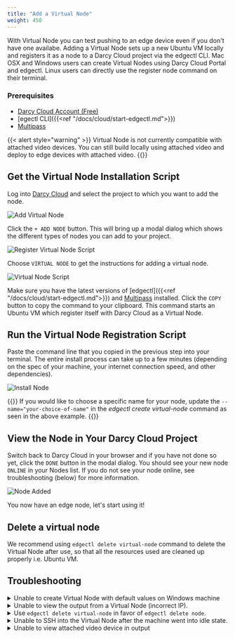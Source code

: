 ```yaml
---
title: "Add a Virtual Node"
weight: 450
---
```


With Virtual Node you can test pushing to an edge device even if you don't have one availabe. Adding a Virtual Node sets up a new Ubuntu VM locally and registers it as a node to a Darcy Cloud project via the edgectl CLI. Mac OSX and Windows users can create Virtual Nodes using Darcy Cloud Portal and edgectl. Linux users can directly use the register node command on their terminal.

### Prerequisites

* [Darcy Cloud Account (Free)](https://cloud.darcy.ai)
* [egectl CLI]({{<ref "/docs/cloud/start-edgectl.md">}})
* [Multipass](https://multipass.run)

{{< alert style="warning" >}}
Virtual Node is not currently compatible with attached video devices. You can still build locally using attached video and deploy to edge devices with attached video.
{{</alert>}}

## Get the Virtual Node Installation Script

Log into [Darcy Cloud](https://cloud.darcy.ai) and select the project to which you want to add the
node.

![Add Virtual Node](/images/add-node.png)

Click the `+ ADD NODE` button. This will bring up a modal dialog which shows the different types of nodes you can add to your project.

![Register Virtual Node Script](/images/select-virtual-node.png)

Choose `VIRTUAL NODE` to get the instructions for adding a virtual node.

![Virtual Node Script](/images/add-virtual-node.png)

Make sure you have the latest versions of [edgectl]({{<ref "/docs/cloud/start-edgectl.md">}}) and [Multipass](https://multipass.run) installed. Click the `COPY` button to copy the command to your clipboard. This command starts an Ubuntu VM which register itself with Darcy
Cloud as a Virtual Node.

## Run the Virtual Node Registration Script

Paste the command line that you copied in the previous step into your terminal.
The entire install process can take up to a few minutes (depending on the spec of your machine, your internet connection speed, and other dependencies).

![Install Node](/images/virtual-node-added.png)

{{<alert>}}
If you would like to choose a specific name for your node, update the `--name="your-choice-of-name"` in the _edgectl create virtual-node_ command as seen in the above example.
{{</alert>}}

## View the Node in Your Darcy Cloud Project

Switch back to Darcy Cloud in your browser and if you have not done so yet, click the `DONE` button in the modal dialog. You should see your new node `ONLINE` in your Nodes list. If you do not see your node online, see troubleshooting (below) for more information.

![Node Added](/images/virtual-node-portal-view.png)

You now have an edge node, let's start using it!

## Delete a virtual node

We recommend using `edgectl delete virtual-node` command to delete the Virtual Node after use, so that all the resources used are cleaned up properly i.e. Ubuntu VM.

## Troubleshooting


<details>
  <summary>Unable to create Virtual Node with default values on Windows machine</summary>
    We can modify the default values based on our Windows machine spec. For example:

```shell
edgectl create virtual-node --name=darcy-node --cpus 2
```

Below are the default values used to spin up a multipass VM.

```text
-d, --disk    string   Disk space to allocate. Positive integers, in bytes, or with K, M, G suffix. Minimum: 512M, default: 15G.
-c, --cpus    string   Number of CPUs to allocate. Minimum: 1, default: 2.
-m, --mem     string   Amount of memory to allocate. Positive integers, in  bytes, or with K, M, G suffix. Minimum: 128M, default: 1G.
    --network string   Add a network interface to the instance, where <spec> is in the "key=value,key=value" format, with the following keys available:
                       name: the network to connect to (required), use the networks command for a list of possible values,
                       or use 'bridged' to use the interface configured via "multipass set local.bridged-network".
                       mode: auto|manual (default: auto) mac: hardware address (default: random).
                     You can also use a shortcut of "<name>" to mean "name=<name>"
```
</details>
<details>
  <summary>Unable to view the output from a Virtual Node (incorrect IP).</summary>
<strong>Known Issue:</strong> Depending on the particular network setup, the Virtual Node IP address displayed in the portal may not be correct.
Use `multipass ls` to retrieve the correct IP.
</details>
<details>
  <summary>Use <code>edgectl delete virtual-node</code> in favor of <code>edgectl delete node</code>.</summary>
The <code>edgectl delete node</code> command deletes the node from Darcy Cloud, but does not delete the local VM.
Use <code>edgectl delete virtual-node</code>
to delete both the node and the local VM.
</details>
<details>
  <summary>Unable to SSH into the Virtual Node after the machine went into idle state.</summary>
<strong>Known Issue:</strong> There is an <a href="https://www.virtualbox.org/ticket/14374?cversion=2&cnum_hist=66">long-standing issue</a> with internet
sharing of virtual network when using multipass with Virtual Box driver.
</details>
<details>
  <summary>Unable to view attached video device in output</summary>
<strong>Known Issue:</strong> At the moment Virtual Node doesn't support mounting external cameras on every platform.
</details>
